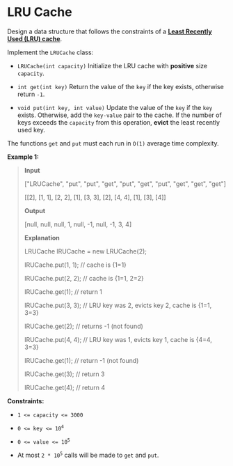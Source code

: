 # LRU Cache

Design a data structure that follows the constraints of a **<a href="https://en.wikipedia.org/wiki/Cache_replacement_policies#LRU" target="_blank">Least Recently Used (LRU) cache</a>**.

Implement the <code>LRUCache</code> class:

- <code>LRUCache(int capacity)</code> Initialize the LRU cache with **positive** size <code>capacity</code>.

- <code>int get(int key)</code> Return the value of the <code>key</code> if the key exists, otherwise return <code>-1</code>.

- <code>void put(int key, int value)</code> Update the value of the <code>key</code> if the <code>key</code> exists. Otherwise, add the <code>key-value</code> pair to the cache. If the number of keys exceeds the <code>capacity</code> from this operation, **evict** the least recently used key.

The functions <code>get</code> and <code>put</code> must each run in <code>O(1)</code> average time complexity.


**Example 1:**
>
> **Input**
>
> ["LRUCache", "put", "put", "get", "put", "get", "put", "get", "get", "get"]
>
> [[2], [1, 1], [2, 2], [1], [3, 3], [2], [4, 4], [1], [3], [4]]
>
> **Output**
>
> [null, null, null, 1, null, -1, null, -1, 3, 4]
>
> **Explanation**
>
> LRUCache lRUCache = new LRUCache(2);
>
> lRUCache.put(1, 1); // cache is {1=1}
>
> lRUCache.put(2, 2); // cache is {1=1, 2=2}
>
> lRUCache.get(1);    // return 1
>
> lRUCache.put(3, 3); // LRU key was 2, evicts key 2, cache is {1=1, 3=3}
>
> lRUCache.get(2);    // returns -1 (not found)
>
> lRUCache.put(4, 4); // LRU key was 1, evicts key 1, cache is {4=4, 3=3}
>
> lRUCache.get(1);    // return -1 (not found)
>
> lRUCache.get(3);    // return 3
>
> lRUCache.get(4);    // return 4


**Constraints:**

- <code>1 &lt;= capacity &lt;= 3000</code>

- <code>0 &lt;= key &lt;= 10<sup>4</sup></code>

- <code>0 &lt;= value &lt;= 10<sup>5</sup></code>

- At most <code>2 * 10<sup>5</sup></code> calls will be made to <code>get</code> and <code>put</code>.
